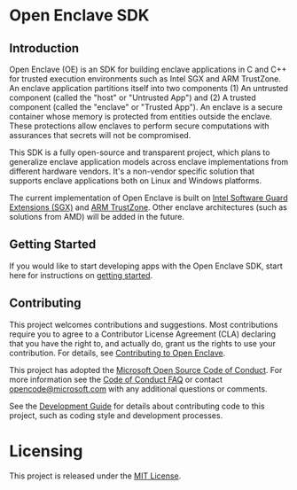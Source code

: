 Open Enclave SDK
================

Introduction
------------

Open Enclave (OE) is an SDK for building enclave applications in C and C++ for
trusted execution environments such as Intel SGX and ARM TrustZone. An
enclave application partitions itself into two components (1) An untrusted component (called the
"host" or "Untrusted App") and (2) A trusted component (called the "enclave" or "Trusted App"). An enclave is a secure
container whose memory is protected from entities outside the enclave. These
protections allow enclaves to perform secure computations with assurances that
secrets will not be compromised.

This SDK is a fully open-source and transparent project, which plans to generalize enclave application models across
enclave implementations from different hardware vendors. It's a non-vendor specific solution that supports enclave applications both on
Linux and Windows platforms.

The current implementation of Open Enclave is built on [Intel Software Guard Extensions (SGX)](https://software.intel.com/en-us/sgx)
and [ARM TrustZone](https://developer.arm.com/technologies/trustzone). Other
enclave architectures (such as solutions from AMD) will be added in the future.


Getting Started
---------------

If you would like to start developing apps with the Open Enclave SDK,
start here for instructions on [getting started](Doc/GettingStarted.md).


Contributing
------------

This project welcomes contributions and suggestions. Most contributions require you to agree to a Contributor License Agreement (CLA) declaring that you have the right to, and actually do, grant us the rights to use your contribution. For details, see [Contributing to Open Enclave](../docs/Contributing.md).

This project has adopted the [Microsoft Open Source Code of Conduct](https://opensource.microsoft.com/codeofconduct/).
For more information see the [Code of Conduct FAQ](https://opensource.microsoft.com/codeofconduct/faq/) or
contact [opencode@microsoft.com](mailto:opencode@microsoft.com) with any additional questions or comments.

See the [Development Guide](../docs/DevelopmentGuide.md) for details about contributing code to this project, such as coding style and development processes.


Licensing
=========

This project is released under the [MIT License](https://github.com/Microsoft/openenclave/blob/master/LICENSE).
